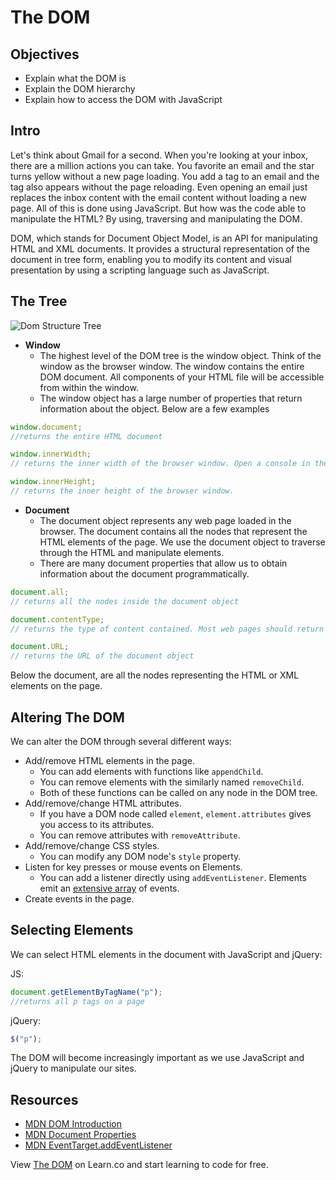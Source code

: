 # The DOM

## Objectives
+ Explain what the DOM is
+ Explain the DOM hierarchy
+ Explain how to access the DOM with JavaScript

## Intro
Let's think about Gmail for a second. When you're looking at your inbox, there are a million actions you can take. You favorite an email and the star turns yellow without a new page loading. You add a tag to an email and the tag also appears without the page reloading. Even opening an email just replaces the inbox content with the email content without loading a new page. All of this is done using JavaScript. But how was the code able to manipulate the HTML? By using, traversing and manipulating the DOM.


DOM, which stands for Document Object Model, is an API for manipulating HTML and XML documents. It provides a structural representation of the document in tree form, enabling you to modify its content and visual presentation by using a scripting language such as JavaScript.

## The Tree

![Dom Structure Tree](https://s3.amazonaws.com/learn-verified/dom-tree.gif)

+ **Window**
  + The highest level of the DOM tree is the window object. Think of the window as the browser window. The window contains the entire DOM document. All components of your HTML file will be accessible from within the window.
  + The window object has a large number of properties that return information about the object. Below are a few examples

```js
window.document;
//returns the entire HTML document

window.innerWidth;
// returns the inner width of the browser window. Open a console in the browser and enter this. Then shrink the browser window and run it again. You should get a different value.

window.innerHeight;
// returns the inner height of the browser window.
```

+ **Document**  
  + The document object represents any web page loaded in the browser. The document contains all the nodes that represent the HTML elements of the page. We use the document object to traverse through the HTML and manipulate elements.
  + There are many document properties that allow us to obtain information about the document programmatically.

```js
document.all;
// returns all the nodes inside the document object

document.contentType;
// returns the type of content contained. Most web pages should return "text/html"

document.URL;
// returns the URL of the document object
```

Below the document, are all the nodes representing the HTML or XML elements on the page.

## Altering The DOM

We can alter the DOM through several different ways:

+ Add/remove HTML elements in the page.
  + You can add elements with functions like `appendChild`.
  + You can remove elements with the similarly named `removeChild`.
  + Both of these functions can be called on any node in the DOM tree.
+ Add/remove/change HTML attributes.
  + If you have a DOM node called `element`, `element.attributes` gives you access to its attributes.
  + You can remove attributes with `removeAttribute`.
+ Add/remove/change  CSS styles.
  + You can modify any DOM node's `style` property.
+ Listen for key presses or mouse events on Elements.
  + You can add a listener directly using `addEventListener`. Elements emit an [extensive array](https://developer.mozilla.org/en-US/docs/Web/API/EventTarget/addEventListener) of events.
+ Create events in the page.

## Selecting Elements

We can select HTML elements in the document with JavaScript and jQuery:

JS:
```js
document.getElementByTagName("p");
//returns all p tags on a page
```

jQuery:
```js
$("p");
```

The DOM will become increasingly important as we use JavaScript and jQuery to manipulate our sites.

## Resources

+ [MDN DOM Introduction](https://developer.mozilla.org/en-US/docs/Web/API/Document_Object_Model/Introduction)
+ [MDN Document Properties](https://developer.mozilla.org/en-US/docs/Web/API/Document)
+ [MDN EventTarget.addEventListener](https://developer.mozilla.org/en-US/docs/Web/API/EventTarget/addEventListener)

<p data-visibility='hidden'>View <a href='https://learn.co/lessons/js-jquery-dom-reading'>The DOM</a> on Learn.co and start learning to code for free.</p>
